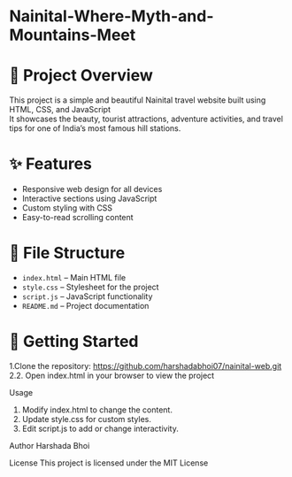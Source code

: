 # Nainital-Where-Myth-and-Mountains-Meet

# 📍 Project Overview
This project is a simple and beautiful Nainital travel website built using HTML, CSS, and JavaScript  
It showcases the beauty, tourist attractions, adventure activities, and travel tips for one of India’s most famous hill stations.


# ✨ Features
- Responsive web design for all devices  
- Interactive sections using JavaScript  
- Custom styling with CSS  
- Easy-to-read scrolling content  


# 📂 File Structure
- `index.html` – Main HTML file  
- `style.css` – Stylesheet for the project  
- `script.js` – JavaScript functionality  
- `README.md` – Project documentation  


# 🚀 Getting Started

1.Clone the repository:  https://github.com/harshadabhoi07/nainital-web.git
2.2. Open index.html in your browser to view the project


Usage
1. Modify index.html to change the content.
2. Update style.css for custom styles.
3. Edit script.js to add or change interactivity.


Author
Harshada Bhoi

License
This project is licensed under the MIT License
